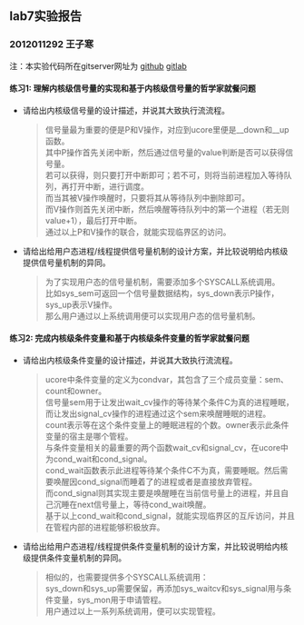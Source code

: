## lab7实验报告
### 2012011292 王子寒

注：本实验代码所在gitserver网址为 [github] [gitlab] 

#### 练习1: 理解内核级信号量的实现和基于内核级信号量的哲学家就餐问题
- 请给出内核级信号量的设计描述，并说其大致执行流流程。

    > 信号量最为重要的便是P和V操作，对应到ucore里便是__down和__up函数。  
    > 其中P操作首先关闭中断，然后通过信号量的value判断是否可以获得信号量。  
    > 若可以获得，则只要打开中断即可；若不可，则将当前进程加入等待队列，再打开中断，进行调度。  
    > 而当其被V操作唤醒时，只要将其从等待队列中删除即可。  
    > 而V操作则首先关闭中断，然后唤醒等待队列中的第一个进程（若无则value+1），最后打开中断。  
    > 通过以上P和V操作的联合，就能实现临界区的访问。

- 请给出给用户态进程/线程提供信号量机制的设计方案，并比较说明给内核级提供信号量机制的异同。

    > 为了实现用户态的信号量机制，需要添加多个SYSCALL系统调用。  
    > 比如sys_sem可返回一个信号量数据结构，sys_down表示P操作，sys_up表示V操作。  
    > 那么用户通过以上系统调用便可以实现用户态的信号量机制。

#### 练习2: 完成内核级条件变量和基于内核级条件变量的哲学家就餐问题
- 请给出内核级条件变量的设计描述，并说其大致执行流流程。

    > ucore中条件变量的定义为condvar，其包含了三个成员变量：sem、count和owner。  
    > 信号量sem用于让发出wait_cv操作的等待某个条件C为真的进程睡眠，而让发出signal_cv操作的进程通过这个sem来唤醒睡眠的进程。  
    > count表示等在这个条件变量上的睡眠进程的个数。owner表示此条件变量的宿主是哪个管程。  
    > 与条件变量相关的最重要的两个函数wait_cv和signal_cv，在ucore中为cond_wait和cond_signal。  
    > cond_wait函数表示此进程等待某个条件C不为真，需要睡眠。然后需要唤醒因cond_signal而睡着了的进程或者是直接放弃管程。  
    > 而cond_signal则其实现主要是唤醒睡在当前信号量上的进程，并且自己沉睡在next信号量上，等待cond_wait唤醒。  
    > 基于以上cond_wait和cond_signal，就能实现临界区的互斥访问，并且在管程内部的进程能够积极放弃。

- 请给出给用户态进程/线程提供条件变量机制的设计方案，并比较说明给内核级提供条件变量机制的异同。

    > 相似的，也需要提供多个SYSCALL系统调用：  
    > sys_down和sys_up需要保留，再添加sys_waitcv和sys_signal用与条件变量，sys_mon用于申请管程。  
    > 用户通过以上一系列系统调用，便可以实现管程。

[github]:https://github.com/thu011292/ucore_lab.git
[gitlab]:http://south.cs.tsinghua.edu.cn/thu011292/ucore_lab.git
